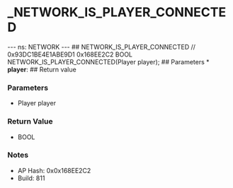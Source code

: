 # _NETWORK_IS_PLAYER_CONNECTED

--- ns: NETWORK --- ## NETWORK_IS_PLAYER_CONNECTED  // 0x93DC1BE4E1ABE9D1 0x168EE2C2 BOOL NETWORK_IS_PLAYER_CONNECTED(Player player);   ## Parameters * **player**:  ## Return value

### Parameters
* Player player

### Return Value
* BOOL

### Notes
* AP Hash: 0x0x168EE2C2
* Build: 811

